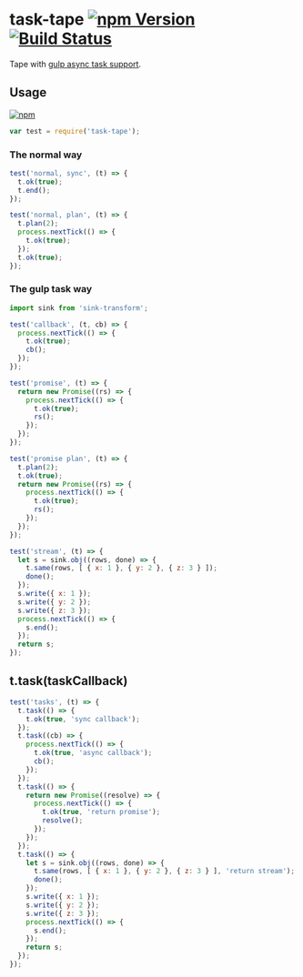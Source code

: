 # task-tape [![npm Version](http://img.shields.io/npm/v/task-tape.svg?style=flat)](https://www.npmjs.org/package/task-tape) [![Build Status](https://travis-ci.org/zoubin/task-tape.svg?branch=master)](https://travis-ci.org/zoubin/task-tape)
Tape with [gulp async task support](https://github.com/gulpjs/gulp/blob/master/docs/API.md#async-task-support).

## Usage

[![npm](https://nodei.co/npm/task-tape.png)](https://www.npmjs.org/package/task-tape)

```javascript
var test = require('task-tape');
```

### The normal way

```javascript
test('normal, sync', (t) => {
  t.ok(true);
  t.end();
});

test('normal, plan', (t) => {
  t.plan(2);
  process.nextTick(() => {
    t.ok(true);
  });
  t.ok(true);
});

```

### The gulp task way

```javascript
import sink from 'sink-transform';

test('callback', (t, cb) => {
  process.nextTick(() => {
    t.ok(true);
    cb();
  });
});

test('promise', (t) => {
  return new Promise((rs) => {
    process.nextTick(() => {
      t.ok(true);
      rs();
    });
  });
});

test('promise plan', (t) => {
  t.plan(2);
  t.ok(true);
  return new Promise((rs) => {
    process.nextTick(() => {
      t.ok(true);
      rs();
    });
  });
});

test('stream', (t) => {
  let s = sink.obj((rows, done) => {
    t.same(rows, [ { x: 1 }, { y: 2 }, { z: 3 } ]);
    done();
  });
  s.write({ x: 1 });
  s.write({ y: 2 });
  s.write({ z: 3 });
  process.nextTick(() => {
    s.end();
  });
  return s;
});

```

## t.task(taskCallback)

```javascript
test('tasks', (t) => {
  t.task(() => {
    t.ok(true, 'sync callback');
  });
  t.task((cb) => {
    process.nextTick(() => {
      t.ok(true, 'async callback');
      cb();
    });
  });
  t.task(() => {
    return new Promise((resolve) => {
      process.nextTick(() => {
        t.ok(true, 'return promise');
        resolve();
      });
    });
  });
  t.task(() => {
    let s = sink.obj((rows, done) => {
      t.same(rows, [ { x: 1 }, { y: 2 }, { z: 3 } ], 'return stream');
      done();
    });
    s.write({ x: 1 });
    s.write({ y: 2 });
    s.write({ z: 3 });
    process.nextTick(() => {
      s.end();
    });
    return s;
  });
});

```

